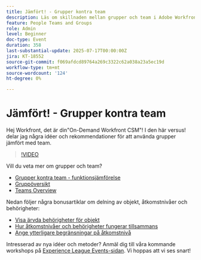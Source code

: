 ```yaml
---
title: Jämfört! - Grupper kontra team
description: Läs om skillnaden mellan grupper och team i Adobe Workfront för bättre struktur, samarbete och uppgiftshantering.
feature: People Teams and Groups
role: Admin
level: Beginner
doc-type: Event
duration: 358
last-substantial-update: 2025-07-17T00:00:00Z
jira: KT-18552
source-git-commit: f069afdcd89764a269c3322c62a038a23a5ec19d
workflow-type: tm+mt
source-wordcount: '124'
ht-degree: 0%

---
```



# Jämfört! - Grupper kontra team

Hej Workfront, det är din&quot;On-Demand Workfront CSM&quot;! I den här versus! delar jag några idéer och rekommendationer för att använda grupper jämfört med team.

>[!VIDEO](https://video.tv.adobe.com/v/3465273/?learn=on&enablevpops)

Vill du veta mer om grupper och team?

* [Grupper kontra team - funktionsjämförelse](https://experienceleague.adobe.com/sv/docs/workfront/using/teams-groups/work-with-groups-teams/understanding-differences-and-similarities-between-groups-and-teams)
* [Gruppöversikt](https://experienceleague.adobe.com/sv/docs/workfront/using/administration-and-setup/manage-groups/groups/groups)
* [Teams Overview](https://experienceleague.adobe.com/sv/docs/workfront/using/teams-groups/create-manage-teams/teams-overview)

Nedan följer några bonusartiklar om delning av objekt, åtkomstnivåer och behörigheter:

* [Visa ärvda behörigheter för objekt](https://experienceleague.adobe.com/sv/docs/workfront/using/basics/grant-request-object-permissions/view-inherited-permissions-on-objects)
* [Hur åtkomstnivåer och behörigheter fungerar tillsammans](https://experienceleague.adobe.com/sv/docs/workfront/using/administration-and-setup/add-users/access-levels/access-level-overview#how-access-levels-and-permissions-work-together)
* [Ange ytterligare begränsningar på åtkomstnivå](https://experienceleague.adobe.com/sv/docs/workfront/using/administration-and-setup/add-users/configure-access/create-modify-access-levels#planner-users:~:text=Click%20Set%20additional%20restrictions%2C%20then%20set%20any%20of%20the%20following%20restrictions%20for%20the%20access%20level)

Intresserad av nya idéer och metoder? Anmäl dig till våra kommande workshops på [Experience League Events-sidan](https://experienceleague.adobe.com/sv/events?filters=Workfront). Vi hoppas att vi ses snart!


